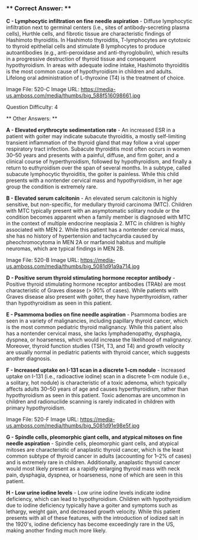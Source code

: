 ### ** Correct Answer: **

**C - Lymphocytic infiltration on fine needle aspiration** - Diffuse lymphocytic infiltration next to germinal centers (i.e., sites of antibody-secreting plasma cells), Hurthle cells, and fibrotic tissue are characteristic findings of Hashimoto thyroiditis. In Hashimoto thyroiditis, T-lymphocytes are cytotoxic to thyroid epithelial cells and stimulate B lymphocytes to produce autoantibodies (e.g., anti-peroxidase and anti-thyroglobulin), which results in a progressive destruction of thyroid tissue and consequent hypothyroidism. In areas with adequate iodine intake, Hashimoto thyroiditis is the most common cause of hypothyroidism in children and adults. Lifelong oral administration of L-thyroxine (T4) is the treatment of choice.

Image File: 520-C
Image URL: https://media-us.amboss.com/media/thumbs/big_588f516098661.jpg

Question Difficulty: 4

** Other Answers: **

**A - Elevated erythrocyte sedimentation rate** - An increased ESR in a patient with goiter may indicate subacute thyroiditis, a mostly self-limiting transient inflammation of the thyroid gland that may follow a viral upper respiratory tract infection. Subacute thyroiditis most often occurs in women 30–50 years and presents with a painful, diffuse, and firm goiter, and a clinical course of hyperthyroidism, followed by hypothyroidism, and finally a return to euthyroidism over the span of several months. In a subtype, called subacute lymphocytic thyroiditis, the goiter is painless. While this child presents with a nontender cervical mass and hypothyroidism, in her age group the condition is extremely rare.

**B - Elevated serum calcitonin** - An elevated serum calcitonin is highly sensitive, but non-specific, for medullary thyroid carcinoma (MTC). Children with MTC typically present with an asymptomatic solitary nodule or the condition becomes apparent when a family member is diagnosed with MTC in the context of multiple endocrine neoplasia 2. MTC in children is highly associated with MEN 2. While this patient has a nontender cervical mass, she has no history of hypertension and tachycardia caused by pheochromocytoma in MEN 2A or marfanoid habitus and multiple neuromas, which are typical findings in MEN 2B.

Image File: 520-B
Image URL: https://media-us.amboss.com/media/thumbs/big_5081d91a9a714.jpg

**D - Positive serum thyroid stimulating hormone receptor antibody** - Positive thyroid stimulating hormone receptor antibodies (TRAb) are most characteristic of Graves disease (> 90% of cases). While patients with Graves disease also present with goiter, they have hyperthyroidism, rather than hypothyroidism as seen in this patient.

**E - Psammoma bodies on fine needle aspiration** - Psammoma bodies are seen in a variety of malignancies, including papillary thyroid cancer, which is the most common pediatric thyroid malignancy. While this patient also has a nontender cervical mass, she lacks lymphadenopathy, dysphagia, dyspnea, or hoarseness, which would increase the likelihood of malignancy. Moreover, thyroid function studies (TSH, T3, and T4) and growth velocity are usually normal in pediatric patients with thyroid cancer, which suggests another diagnosis.

**F - Increased uptake on I-131 scan in a discrete 1-cm nodule** - Increased uptake on I-131 (i.e., radioactive iodine) scan in a discrete 1-cm nodule (i.e., a solitary, hot nodule) is characteristic of a toxic adenoma, which typically affects adults 30–50 years of age and causes hyperthyroidism, rather than hypothyroidism as seen in this patient. Toxic adenomas are uncommon in children and radionuclide scanning is rarely indicated in children with primary hypothyroidism.

Image File: 520-F
Image URL: https://media-us.amboss.com/media/thumbs/big_5081d91e98e5f.jpg

**G - Spindle cells, pleomorphic giant cells, and atypical mitoses on fine needle aspiration** - Spindle cells, pleomorphic giant cells, and atypical mitoses are characteristic of anaplastic thyroid cancer, which is the least common subtype of thyroid cancer in adults (accounting for 1–2% of cases) and is extremely rare in children. Additionally, anaplastic thyroid cancer would most likely present as a rapidly enlarging thyroid mass with neck pain, dysphagia, dyspnea, or hoarseness, none of which are seen in this patient.

**H - Low urine iodine levels** - Low urine iodine levels indicate iodine deficiency, which can lead to hypothyroidism. Children with hypothyroidism due to iodine deficiency typically have a goiter and symptoms such as lethargy, weight gain, and decreased growth velocity. While this patient presents with all of these features, with the introduction of iodized salt in the 1920's, iodine deficiency has become exceedingly rare in the US, making another finding much more likely.

